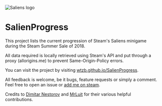 ![Saliens logo](https://i.imgur.com/5eu9a5P.png)

# SalienProgress

This project lists the current progression of Steam's Saliens minigame during the Steam Summer Sale of 2018.

All data required is locally retrieved using Steam's API and put through a proxy (allorigins.me) to prevent Same-Origin-Policy errors.

You can visit the project by visiting [wtzb.github.io/SalienProgress](https://wtzb.github.io/SalienProgress/).

All feedback is welcome, be it bugs, feature requests or simply a comment. Feel free to open an issue or [add me on steam](https://steamcommunity.com/id/Klaaiklut/).


Credits to [Dimitar Nestorov](https://github.com/dimitarnestorov) and [MrLuit](https://github.com/MrLuit) for their various helpful contributions.
